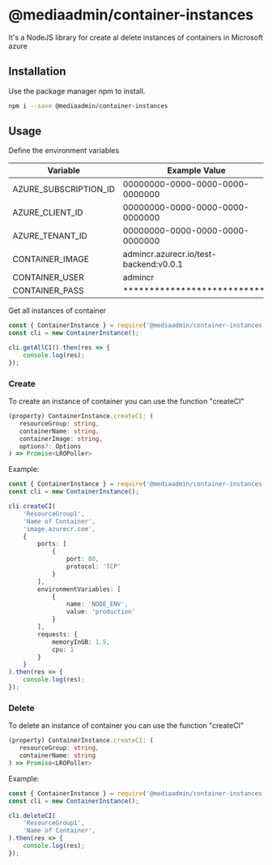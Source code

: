 
# @mediaadmin/container-instances

It's a NodeJS library for create al delete instances of containers in Microsoft azure

## Installation

Use the package manager npm to install.

```bash
npm i --save @mediaadmin/container-instances
```

## Usage

Define the environment variables

  Variable  | Example Value
------------- | -------------
AZURE_SUBSCRIPTION_ID  | 00000000-0000-0000-0000-0000000
AZURE_CLIENT_ID  | 00000000-0000-0000-0000-0000000
AZURE_TENANT_ID  | 00000000-0000-0000-0000-0000000
CONTAINER_IMAGE  | admincr.azurecr.io/test-backend:v0.0.1
CONTAINER_USER  | admincr
CONTAINER_PASS  | ****************************

Get all instances of container

```typescript
const { ContainerInstance } = require('@mediaadmin/container-instances');
const cli = new ContainerInstance();

cli.getAllCI().then(res => {
    console.log(res);
});
```
### Create
To create an instance of container you can use the function "createCI"
```typescript
(property) ContainerInstance.createCI: (
   resourceGroup: string,
   containerName: string,
   containerImage: string,
   options?: Options
) => Promise<LROPoller>
```
Example:

```typescript
const { ContainerInstance } = require('@mediaadmin/container-instances');
const cli = new ContainerInstance();

cli.createCI(
    'ResourceGroup1',
    'Name of Container',
    'image.azurecr.com',
    {
        ports: [
            {
                port: 80,
                protocol: 'TCP'
            }
        ],
        environmentVariables: [
            {
                name: 'NODE_ENV',
                value: 'production'
            }
        ],
        requests: {
            memoryInGB: 1.5,
            cpu: 1
        }
    }
).then(res => {
    console.log(res);
});
```

### Delete
To delete an instance of container you can use the function "createCI"
```typescript
(property) ContainerInstance.createCI: (
   resourceGroup: string,
   containerName: string
) => Promise<LROPoller>
```
Example:

```typescript
const { ContainerInstance } = require('@mediaadmin/container-instances');
const cli = new ContainerInstance();

cli.deleteCI(
    'ResourceGroup1',
    'Name of Container',
).then(res => {
    console.log(res);
});
```